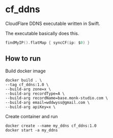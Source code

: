 # cf_ddns

CloudFlare DDNS executable written in Swift.

The executable basically does this.

```swift
findMyIP().flatMap { syncCF(ip: $0) }
```

## How to run

Build docker image

```shell
docker build . \
--tag cf_ddns:1.0 \
--build-arg zone=x \
--build-arg recordType=A \
--build-arg recordName=base.monk-studio.com \
--build-arg email=wddwyss@gmail.com \
--build-arg apiKey=x \
```

Create container and run

```shell
docker create --name my_ddns cf_ddns:1.0
docker start -a my_ddns
```
